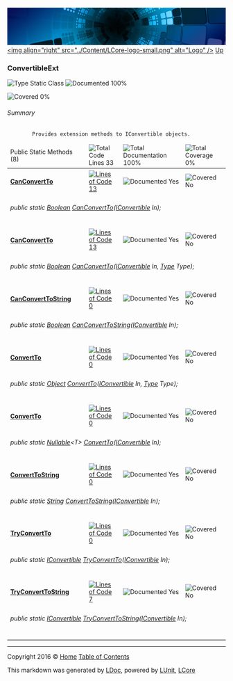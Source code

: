 ![](../Content/LCore-banner-small.png "")
[&lt;img align=&quot;right&quot; src=&quot;../Content/LCore-logo-small.png&quot; alt=&quot;Logo&quot; /&gt;](../../README.md)
[Up](../L.md)

### ConvertibleExt

![Type Static Class](http://b.repl.ca/v1/Type-Static%20Class-blue.png "") ![Documented 100%](http://b.repl.ca/v1/Documented-100%25-brightgreen.png "")

![Covered 0%](http://b.repl.ca/v1/Covered-0%25-red.png "")


###### Summary

            Provides extension methods to IConvertible objects.
            

<table>
<thead><tr><td>Public Static Methods (8)</td>
<td></td>
<td><img src="http://b.repl.ca/v1/Total%20Code%20Lines-33-blue.png" alt="Total Code Lines 33" /></td>
<td><img src="http://b.repl.ca/v1/Total%20Documentation-100%25-brightgreen.png" alt="Total Documentation 100%" /></td>
<td><img src="http://b.repl.ca/v1/Total%20Coverage-0%25-red.png" alt="Total Coverage 0%" /></td></tr></thead>
<tr><td><h4><strong><a href="ConvertibleExt_CanConvertTo-0.md" alt="">CanConvertTo</a></strong></h4></td>
<td>   </td>
<td><a href="../Extensions/Reference%20Types/ConvertibleExt.cs#L23" alt=""><img src="http://b.repl.ca/v1/Lines%20of%20Code-13-blue.png" alt="Lines of Code 13" /></a></td>
<td><img src="http://b.repl.ca/v1/Documented-Yes-brightgreen.png" alt="Documented Yes" /></td>
<td><img src="http://b.repl.ca/v1/Covered-No-red.png" alt="Covered No" /></td></tr>
<tr><td colspan="5"><h6>public static <a href="https://msdn.microsoft.com/en-us/library/system.boolean.aspx" alt="">Boolean</a> <a href="ConvertibleExt_CanConvertTo-0.md" alt="">CanConvertTo</a>(<a href="https://msdn.microsoft.com/en-us/library/system.iconvertible.aspx" alt="">IConvertible</a> In);</h6>
</td>
</tr>
<tr><td><h4><strong><a href="ConvertibleExt_CanConvertTo-1.md" alt="">CanConvertTo</a></strong></h4></td>
<td>   </td>
<td><a href="../Extensions/Reference%20Types/ConvertibleExt.cs#L23" alt=""><img src="http://b.repl.ca/v1/Lines%20of%20Code-13-blue.png" alt="Lines of Code 13" /></a></td>
<td><img src="http://b.repl.ca/v1/Documented-Yes-brightgreen.png" alt="Documented Yes" /></td>
<td><img src="http://b.repl.ca/v1/Covered-No-red.png" alt="Covered No" /></td></tr>
<tr><td colspan="5"><h6>public static <a href="https://msdn.microsoft.com/en-us/library/system.boolean.aspx" alt="">Boolean</a> <a href="ConvertibleExt_CanConvertTo-1.md" alt="">CanConvertTo</a>(<a href="https://msdn.microsoft.com/en-us/library/system.iconvertible.aspx" alt="">IConvertible</a> In, <a href="https://msdn.microsoft.com/en-us/library/system.type.aspx" alt="">Type</a> Type);</h6>
</td>
</tr>
<tr><td><h4><strong><a href="ConvertibleExt_CanConvertToString.md" alt="">CanConvertToString</a></strong></h4></td>
<td>   </td>
<td><a href="../Extensions/Reference%20Types/ConvertibleExt.cs#L" alt=""><img src="http://b.repl.ca/v1/Lines%20of%20Code-0-red.png" alt="Lines of Code 0" /></a></td>
<td><img src="http://b.repl.ca/v1/Documented-Yes-brightgreen.png" alt="Documented Yes" /></td>
<td><img src="http://b.repl.ca/v1/Covered-No-red.png" alt="Covered No" /></td></tr>
<tr><td colspan="5"><h6>public static <a href="https://msdn.microsoft.com/en-us/library/system.boolean.aspx" alt="">Boolean</a> <a href="ConvertibleExt_CanConvertToString.md" alt="">CanConvertToString</a>(<a href="https://msdn.microsoft.com/en-us/library/system.iconvertible.aspx" alt="">IConvertible</a> In);</h6>
</td>
</tr>
<tr><td><h4><strong><a href="ConvertibleExt_ConvertTo-0.md" alt="">ConvertTo</a></strong></h4></td>
<td>   </td>
<td><a href="../Extensions/Reference%20Types/ConvertibleExt.cs#L" alt=""><img src="http://b.repl.ca/v1/Lines%20of%20Code-0-red.png" alt="Lines of Code 0" /></a></td>
<td><img src="http://b.repl.ca/v1/Documented-Yes-brightgreen.png" alt="Documented Yes" /></td>
<td><img src="http://b.repl.ca/v1/Covered-No-red.png" alt="Covered No" /></td></tr>
<tr><td colspan="5"><h6>public static <a href="https://msdn.microsoft.com/en-us/library/system.object.aspx" alt="">Object</a> <a href="ConvertibleExt_ConvertTo-0.md" alt="">ConvertTo</a>(<a href="https://msdn.microsoft.com/en-us/library/system.iconvertible.aspx" alt="">IConvertible</a> In, <a href="https://msdn.microsoft.com/en-us/library/system.type.aspx" alt="">Type</a> Type);</h6>
</td>
</tr>
<tr><td><h4><strong><a href="ConvertibleExt_ConvertTo-1.md" alt="">ConvertTo</a></strong></h4></td>
<td>   </td>
<td><a href="../Extensions/Reference%20Types/ConvertibleExt.cs#L" alt=""><img src="http://b.repl.ca/v1/Lines%20of%20Code-0-red.png" alt="Lines of Code 0" /></a></td>
<td><img src="http://b.repl.ca/v1/Documented-Yes-brightgreen.png" alt="Documented Yes" /></td>
<td><img src="http://b.repl.ca/v1/Covered-No-red.png" alt="Covered No" /></td></tr>
<tr><td colspan="5"><h6>public static <a href="https://msdn.microsoft.com/en-us/library/b3h38hb0.aspx" alt="" target="_blank">Nullable</a>&lt;T&gt; <a href="ConvertibleExt_ConvertTo-1.md" alt="">ConvertTo</a>(<a href="https://msdn.microsoft.com/en-us/library/system.iconvertible.aspx" alt="">IConvertible</a> In);</h6>
</td>
</tr>
<tr><td><h4><strong><a href="ConvertibleExt_ConvertToString.md" alt="">ConvertToString</a></strong></h4></td>
<td>   </td>
<td><a href="../Extensions/Reference%20Types/ConvertibleExt.cs#L" alt=""><img src="http://b.repl.ca/v1/Lines%20of%20Code-0-red.png" alt="Lines of Code 0" /></a></td>
<td><img src="http://b.repl.ca/v1/Documented-Yes-brightgreen.png" alt="Documented Yes" /></td>
<td><img src="http://b.repl.ca/v1/Covered-No-red.png" alt="Covered No" /></td></tr>
<tr><td colspan="5"><h6>public static <a href="https://msdn.microsoft.com/en-us/library/system.string.aspx" alt="">String</a> <a href="ConvertibleExt_ConvertToString.md" alt="">ConvertToString</a>(<a href="https://msdn.microsoft.com/en-us/library/system.iconvertible.aspx" alt="">IConvertible</a> In);</h6>
</td>
</tr>
<tr><td><h4><strong><a href="ConvertibleExt_TryConvertTo.md" alt="">TryConvertTo</a></strong></h4></td>
<td>   </td>
<td><a href="../Extensions/Reference%20Types/ConvertibleExt.cs#L192" alt=""><img src="http://b.repl.ca/v1/Lines%20of%20Code-0-red.png" alt="Lines of Code 0" /></a></td>
<td><img src="http://b.repl.ca/v1/Documented-Yes-brightgreen.png" alt="Documented Yes" /></td>
<td><img src="http://b.repl.ca/v1/Covered-No-red.png" alt="Covered No" /></td></tr>
<tr><td colspan="5"><h6>public static <a href="https://msdn.microsoft.com/en-us/library/system.iconvertible.aspx" alt="">IConvertible</a> <a href="ConvertibleExt_TryConvertTo.md" alt="">TryConvertTo</a>(<a href="https://msdn.microsoft.com/en-us/library/system.iconvertible.aspx" alt="">IConvertible</a> In);</h6>
</td>
</tr>
<tr><td><h4><strong><a href="ConvertibleExt_TryConvertToString.md" alt="">TryConvertToString</a></strong></h4></td>
<td>   </td>
<td><a href="../Extensions/Reference%20Types/ConvertibleExt.cs#L210" alt=""><img src="http://b.repl.ca/v1/Lines%20of%20Code-7-blue.png" alt="Lines of Code 7" /></a></td>
<td><img src="http://b.repl.ca/v1/Documented-Yes-brightgreen.png" alt="Documented Yes" /></td>
<td><img src="http://b.repl.ca/v1/Covered-No-red.png" alt="Covered No" /></td></tr>
<tr><td colspan="5"><h6>public static <a href="https://msdn.microsoft.com/en-us/library/system.iconvertible.aspx" alt="">IConvertible</a> <a href="ConvertibleExt_TryConvertToString.md" alt="">TryConvertToString</a>(<a href="https://msdn.microsoft.com/en-us/library/system.iconvertible.aspx" alt="">IConvertible</a> In);</h6>
</td>
</tr>
<tr><td width="850px" colspan="366"></td></tr>
</table>




---

Copyright 2016 &copy; [Home](../../README.md) [Table of Contents](../../TableOfContents.md)

This markdown was generated by [LDoc](https://github.com/CodeSingularity/LDoc), powered by [LUnit](https://github.com/CodeSingularity/LUnit), [LCore](https://github.com/CodeSingularity/LCore)
